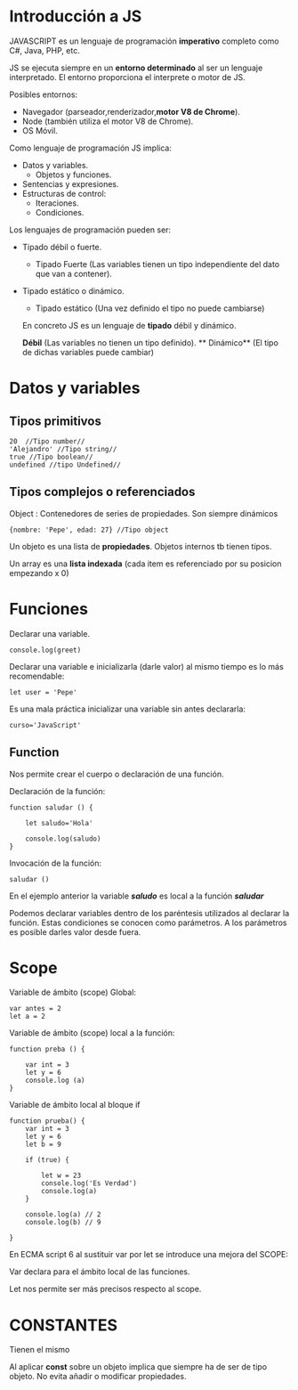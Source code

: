#  Introducción a JS  #



JAVASCRIPT es un lenguaje de programación **imperativo** completo como C#, Java, PHP, etc.



JS se ejecuta siempre en un **entorno determinado** al ser un lenguaje interpretado.
El entorno proporciona el interprete o motor de JS.

Posibles entornos:

- Navegador (parseador,renderizador,**motor V8 de Chrome**).
- Node (también utiliza el motor V8 de Chrome).
- OS Móvil.



Como lenguaje de programación JS implica:
- Datos y variables.
    - Objetos y funciones.
- Sentencias y expresiones.
- Estructuras de control:
    - Iteraciones.
    - Condiciones.

Los lenguajes de programación pueden ser:
 - Tipado débil o fuerte.
   - Tipado Fuerte (Las variables tienen un tipo independiente del dato que van a contener).
- Tipado estático o dinámico.
    - Tipado estático (Una vez definido el tipo no puede cambiarse)



    En concreto JS es un lenguaje de **tipado** débil y dinámico.

    **Débil** (Las variables no tienen un tipo definido).
   ** Dinámico** (El tipo de dichas variables puede cambiar)

# Datos y variables #

 ## Tipos primitivos ##

```
20  //Tipo number//
'Alejandro' //Tipo string//
true //Tipo boolean//
undefined //tipo Undefined//
```
## Tipos complejos o referenciados ##

Object :
Contenedores de series de propiedades. Son siempre dinámicos


`{nombre: 'Pepe', edad: 27} //Tipo object`


Un objeto es una lista de **propiedades**. Objetos internos tb tienen tipos.

Un array es una **lista indexada** (cada item es referenciado por su posicion empezando x 0)


# Funciones


Declarar una variable.

`console.log(greet)`

Declarar una variable e inicializarla (darle valor) al mismo tiempo es lo más recomendable:

`let user = 'Pepe'
`

Es una mala práctica inicializar una variable sin antes declararla: 

`curso='JavaScript'`


## Function

Nos permite crear el cuerpo o declaración de una función.

Declaración de la función:
```
function saludar () {
    
    let saludo='Hola'

    console.log(saludo)
}
```
Invocación de la función:

```
saludar ()
```

En el ejemplo anterior la variable **_saludo_** es local a la función **_saludar_**

Podemos declarar variables dentro de los paréntesis utilizados al declarar la función. Estas condiciones se conocen como parámetros. A los parámetros es posible darles valor desde fuera.


# Scope #

Variable de ámbito (scope) Global:

```
var antes = 2
let a = 2
```

Variable de ámbito (scope) local a la función:

```
function preba () {
    
    var int = 3
    let y = 6
    console.log (a)
}
```

Variable de ámbito local al bloque if

```
function prueba() {
    var int = 3
    let y = 6
    let b = 9 

    if (true) {

        let w = 23 
        console.log('Es Verdad')
        console.log(a) 
    }

    console.log(a) // 2
    console.log(b) // 9

}

```

En ECMA script 6 al sustituir var por let se introduce una mejora del SCOPE:

Var declara para el ámbito local de las funciones.

Let nos permite ser más precisos respecto al scope.




# CONSTANTES

Tienen el mismo 


Al aplicar **const** sobre un objeto implica que siempre ha de ser de tipo objeto. No evita añadir o modificar propiedades.